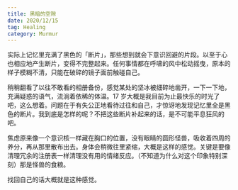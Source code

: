 ```yaml
---
title: 黑暗的空隙
date: 2020/12/15
tag: Healing
category: Murmur
---
```


实际上记忆里充满了黑色的「断片」，那些想到就会下意识回避的片段。以至于心也相应地产生断片，变得不完整起来。任何事情都在呼啸的风中松动摇曳，原本的样子模糊不清，只能在破碎的镜子面前触碰自己。

稍稍翻看了以往不敢看的相册备份，感觉某处的坚冰被细碎地凿开，一下一下地，充满疑惑的语气，流淌着依稀的体温。17 岁大概是我目前为止最快乐的时光了吧，这么想着。问题在于有失公正地看待过往和自己，才惊讶地发现记忆里全是黑色的断片。我到底是怎样的呢？不把这些断片补起来的话，是不可能平息狂风的吧。

焦虑原来像一个意识核一样藏在胸口的位置，没有眼睛的圆形怪兽，吸收着四周的养分，再从那里散布出去。身体会稍微往里紧缩，大概是这样的感觉。关键是要像清理冗余的注册表一样清理没有用的情绪反应。（不知道为什么对这个印象特别深刻）那是怪兽的食粮。

找回自己的话大概就是这种感觉。
